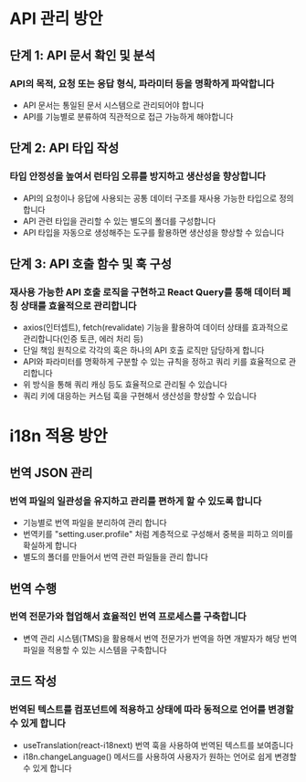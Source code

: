 # API 관리 방안

## 단계 1: API 문서 확인 및 분석
### API의 목적, 요청 또는 응답 형식, 파라미터 등을 명확하게 파악합니다
- API 문서는 통일된 문서 시스템으로 관리되어야 합니다
- API를 기능별로 분류하여 직관적으로 접근 가능하게 해야합니다

## 단계 2: API 타입 작성
### 타입 안정성을 높여서 런타임 오류를 방지하고 생산성을 향상합니다
- API의 요청이나 응답에 사용되는 공통 데이터 구조를 재사용 가능한 타입으로 정의합니다
- API 관련 타입을 관리할 수 있는 별도의 폴더를 구성합니다
- API 타입을 자동으로 생성해주는 도구를 활용하면 생산성을 향상할 수 있습니다

## 단계 3: API 호출 함수 및 훅 구성
### 재사용 가능한 API 호출 로직을 구현하고 React Query를 통해 데이터 페칭 상태를 효율적으로 관리합니다
- axios(인터셉트), fetch(revalidate) 기능을 활용하여 데이터 상태를 효과적으로 관리합니다(인증 토큰, 에러 처리 등)
- 단일 책임 원칙으로 각각의 훅은 하나의 API 호출 로직만 담당하게 합니다
- API와 파라미터를 명확하게 구분할 수 있는 규칙을 정하고 쿼리 키를 효율적으로 관리합니다
- 위 방식을 통해 쿼리 캐싱 등도 효율적으로 관리될 수 있습니다
- 쿼리 키에 대응하는 커스텀 훅을 구현해서 생산성을 향상할 수 있습니다


# i18n 적용 방안

## 번역 JSON 관리
### 번역 파일의 일관성을 유지하고 관리를 편하게 할 수 있도록 합니다
- 기능별로 번역 파일을 분리하여 관리 합니다
- 번역키를 "setting.user.profile" 처럼 계층적으로 구성해서 중복을 피하고 의미를 확실하게 합니다
- 별도의 폴더를 만들어서 번역 관련 파일들을 관리 합니다

## 번역 수행
### 번역 전문가와 협업해서 효율적인 번역 프로세스를 구축합니다
- 변역 관리 시스템(TMS)을 활용해서 번역 전문가가 번역을 하면 개발자가 해당 번역 파일을 적용할 수 있는 시스템을 구축합니다

## 코드 작성
### 번역된 텍스트를 컴포넌트에 적용하고 상태에 따라 동적으로 언어를 변경할 수 있게 합니다
- useTranslation(react-i18next) 번역 훅을 사용하여 번역된 텍스트를 보여줍니다
- i18n.changeLanguage() 메서드를 사용하여 사용자가 원하는 언어로 쉽게 변경할 수 있게 합니다